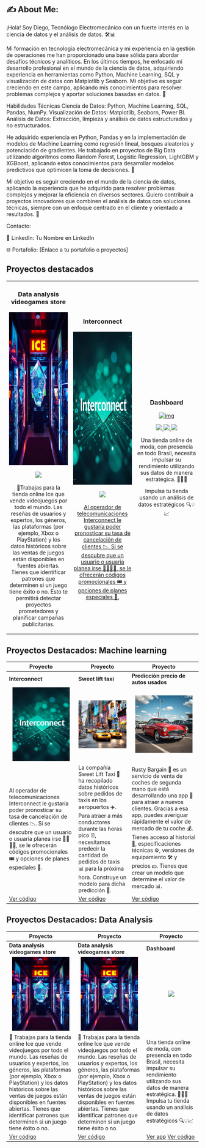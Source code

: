 ## ✍️ About Me:
¡Hola! Soy Diego, Tecnólogo Electromecánico con un fuerte interés en la ciencia de datos y el análisis de datos. 🛠️📊

Mi formación en tecnología electromecánica y mi experiencia en la gestión de operaciones me han proporcionado una base sólida para abordar desafíos técnicos y analíticos. En los últimos tiempos, he enfocado mi desarrollo profesional en el mundo de la ciencia de datos, adquiriendo experiencia en herramientas como Python, Machine Learning, SQL y visualización de datos con Matplotlib y Seaborn. Mi objetivo es seguir creciendo en este campo, aplicando mis conocimientos para resolver problemas complejos y aportar soluciones basadas en datos. 🌟

Habilidades Técnicas
Ciencia de Datos: Python, Machine Learning, SQL, Pandas, NumPy.
Visualización de Datos: Matplotlib, Seaborn, Power BI.
Análisis de Datos: Extracción, limpieza y análisis de datos estructurados y no estructurados.

He adquirido experiencia en Python, Pandas y en la implementación de modelos de Machine Learning como regresión lineal, bosques aleatorios y potenciación de gradientes. He trabajado en proyectos de Big Data utilizando algoritmos como Random Forest, Logistic Regression, LightGBM y XGBoost, aplicando estos conocimientos para desarrollar modelos predictivos que optimicen la toma de decisiones. 🚀

Mi objetivo es seguir creciendo en el mundo de la ciencia de datos, aplicando la experiencia que he adquirido para resolver problemas complejos y mejorar la eficiencia en diversos sectores. Quiero contribuir a proyectos innovadores que combinen el análisis de datos con soluciones técnicas, siempre con un enfoque centrado en el cliente y orientado a resultados. 🚀

Contacto:

💼 LinkedIn: Tu Nombre en LinkedIn

🌐 Portafolio: [Enlace a tu portafolio o proyectos]

## Proyectos destacados
<table>
  <tr>
    <td width="30%">
      <h3 align="center">Data analysis videogames store</h3>
      <div align="center">
         <a href="#" target="_blank">
          <img src="https://github.com/digel1010/files/blob/main/Ice.jpg" width="400" height="400" alt="Financial Fraud"> 
        </a>
        <p>
          <a href="https://github.com/digel1010/Analisis-de-datos-en-tienda-de-videojuegos-Ice/blob/main/analisis%20de%20datos%20en%20tienda%20de%20videojuegos.ipynb" target="_blank">
            <img src="https://img.shields.io/badge/-CODE-green?style=for-the-badge&color=f8f">
          </a>
        </p>
        <p>💼Trabajas para la tienda online Ice que vende videojuegos por todo el mundo. Las reseñas de usuarios y expertos, los géneros, las plataformas (por ejemplo, Xbox o PlayStation) y los datos históricos sobre las ventas de juegos están disponibles en fuentes abiertas. Tienes que identificar patrones que determinen si un juego tiene éxito o no. Esto te permitirá detectar proyectos prometedores y planificar campañas publicitarias. </p>
      </div>
    </td>
      <td width="30%">
      <h3 align="center">Interconnect</h3>
      <div align="center">
        <a href="#" target="_blank">
          <img src="https://github.com/digel1010/files/blob/main/Interconnect.jpg" width="400" height="400" alt="Financial Fraud"> 
        </a>
        <p>
          <a href="https://github.com/digel1010/Interconnect/blob/main/interconnect%20project.ipynb" target="_blank">
            <img src="https://img.shields.io/badge/-CODE-green?style=for-the-badge&color=000080">
        </p>
        <p>Al operador de telecomunicaciones Interconnect le gustaría poder pronosticar su tasa de cancelación de clientes 📉. Si se descubre que un usuario o usuaria planea irse 🏃‍♂️🏃‍♀️, se le ofrecerán códigos promocionales 🎟️ y opciones de planes especiales 🌟.</p>
      </div>
    </td>
    <td width="30%">
      <h3 align="center">Dashboard</h3>
      <div align="center">
        <a href="" target="_blank">
          <img src="https://github.com/user-attachments/assets/f2bef59b-7f4b-4613-8629-eb529ce8691a" width="400" alt="img">
        </a>
        <p>
          <a href="https://dash-store-brazil-analytics.streamlit.app/" target="_blank">
            <img src="https://img.shields.io/badge/APP-80ffaa?style=for-the-badge&logo=webpack&logoColor=black">
          </a>
          <a href="https://github.com/GabrielChavezC/store_sales_interactive" target="_blank">
            <img src="https://img.shields.io/badge/GITHUB-80ffaa?style=for-the-badge&logo=github&logoColor=black">
          </a>
           <a href="#" target="_blank">
            <img src="https://img.shields.io/badge/linkedin-80ffaa?style=for-the-badge&logo=linkedin&logoColor=black">
          </a>
        </p>
        <p>Una tienda online de moda, con presencia en todo Brasil, necesita impulsar su rendimiento utilizando sus datos de manera estratégica. 🌟👗👠

   Impulsa tu tienda usando un análisis de datos estratégicos 🔍💡📈</p>
      </div>
    </td>
  </tr>
</table>



## Proyectos Destacados: Machine learning

| **Proyecto** | **Proyecto** | **Proyecto** |  
|--------------|--------------|--------------|  
| **Interconnect** | **Sweet lift taxi** | **Predicción precio de autos usados** |  
|  <div align="center"><img src="https://github.com/digel1010/files/blob/main/Interconnect.jpg" width="150" /></div> | <div align="center"><img src="https://github.com/digel1010/files/blob/main/swift%20lift.jpg" width="150" /></div> | <div align="center"><img src="https://github.com/digel1010/files/blob/main/rusty%20bargain.jpg" width="150" /></div> |  
| Al operador de telecomunicaciones Interconnect le gustaría poder pronosticar su tasa de cancelación de clientes 📉. Si se descubre que un usuario o usuaria planea irse 🏃‍♂️🏃‍♀️, se le ofrecerán códigos promocionales 🎟️ y opciones de planes especiales 🌟. | La compañía Sweet Lift Taxi 🚖 ha recopilado datos históricos sobre pedidos de taxis en los aeropuertos ✈️. Para atraer a más conductores durante las horas pico ⏰, necesitamos predecir la cantidad de pedidos de taxis 📊 para la próxima hora. Construye un modelo para dicha predicción 🤖. | Rusty Bargain 🚗 es un servicio de venta de coches de segunda mano que está desarrollando una app 📱 para atraer a nuevos clientes. Gracias a esa app, puedes averiguar rápidamente el valor de mercado de tu coche 💰. Tienes acceso al historial 📝, especificaciones técnicas ⚙️, versiones de equipamiento 🛠️ y precios 💵. Tienes que crear un modelo que determine el valor de mercado 📊. |  
| [Ver código](https://github.com/digel1010/Interconnect/blob/main/interconnect%20project.ipynb) | [Ver código](https://github.com/digel1010/prediccion-de-pedidos-de-taxis/blob/main/sweet.ipynb) | [Ver código](https://github.com/digel1010/prediccion-precio-de-autos-usados/blob/main/rusty.ipynb) |  


## Proyectos Destacados: Data Analysis

| **Proyecto** | **Proyecto** | **Proyecto** |  
|--------------|--------------|--------------|  
| **Data analysis videogames store** | **Data analysis videogames store** | **Dashboard** |  
| <div align="center"><img src="https://github.com/digel1010/files/blob/main/Ice.jpg" width="150" /></div> | <div align="center"><img src="https://github.com/digel1010/files/blob/main/Ice.jpg" width="150" /></div> | <div align="center"><img src="https://github.com/user-attachments/assets/f2bef59b-7f4b-4613-8629-eb529ce8691a" width="150" /></div> |  
| 💼 Trabajas para la tienda online Ice que vende videojuegos por todo el mundo. Las reseñas de usuarios y expertos, los géneros, las plataformas (por ejemplo, Xbox o PlayStation) y los datos históricos sobre las ventas de juegos están disponibles en fuentes abiertas. Tienes que identificar patrones que determinen si un juego tiene éxito o no. | 💼 Trabajas para la tienda online Ice que vende videojuegos por todo el mundo. Las reseñas de usuarios y expertos, los géneros, las plataformas (por ejemplo, Xbox o PlayStation) y los datos históricos sobre las ventas de juegos están disponibles en fuentes abiertas. Tienes que identificar patrones que determinen si un juego tiene éxito o no. | Una tienda online de moda, con presencia en todo Brasil, necesita impulsar su rendimiento utilizando sus datos de manera estratégica. 🌟👗👠 Impulsa tu tienda usando un análisis de datos estratégicos 🔍💡📈 |  
| [Ver código](https://github.com/digel1010/Analisis-de-datos-en-tienda-de-videojuegos-Ice/blob/main/analisis%20de%20datos%20en%20tienda%20de%20videojuegos.ipynb) | [Ver código](https://github.com/digel1010/Analisis-de-datos-en-tienda-de-videojuegos-Ice/blob/main/analisis%20de%20datos%20en%20tienda%20de%20videojuegos.ipynb) | [Ver app](https://dash-store-brazil-analytics.streamlit.app/) [Ver código](https://github.com/GabrielChavezC/store_sales_interactive) |  

